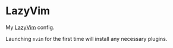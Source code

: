 # LazyVim

My [LazyVim](https://github.com/LazyVim/LazyVim) config.

Launching `nvim` for the first time will install any necessary plugins.
